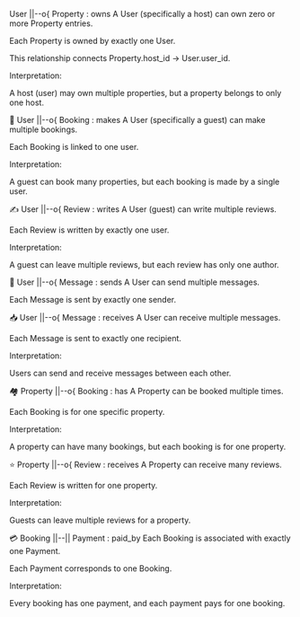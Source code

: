  User ||--o{ Property : owns
A User (specifically a host) can own zero or more Property entries.

Each Property is owned by exactly one User.

This relationship connects Property.host_id → User.user_id.

Interpretation:

A host (user) may own multiple properties, but a property belongs to only one host.

📅 User ||--o{ Booking : makes
A User (specifically a guest) can make multiple bookings.

Each Booking is linked to one user.

Interpretation:

A guest can book many properties, but each booking is made by a single user.

✍️ User ||--o{ Review : writes
A User (guest) can write multiple reviews.

Each Review is written by exactly one user.

Interpretation:

A guest can leave multiple reviews, but each review has only one author.

💬 User ||--o{ Message : sends
A User can send multiple messages.

Each Message is sent by exactly one sender.

📥 User ||--o{ Message : receives
A User can receive multiple messages.

Each Message is sent to exactly one recipient.

Interpretation:

Users can send and receive messages between each other.

🏘️ Property ||--o{ Booking : has
A Property can be booked multiple times.

Each Booking is for one specific property.

Interpretation:

A property can have many bookings, but each booking is for one property.

⭐ Property ||--o{ Review : receives
A Property can receive many reviews.

Each Review is written for one property.

Interpretation:

Guests can leave multiple reviews for a property.

💳 Booking ||--|| Payment : paid_by
Each Booking is associated with exactly one Payment.

Each Payment corresponds to one Booking.

Interpretation:

Every booking has one payment, and each payment pays for one booking.


